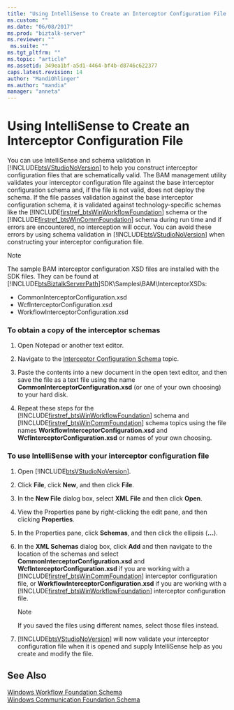 ```yaml
---
title: "Using IntelliSense to Create an Interceptor Configuration File | Microsoft Docs"
ms.custom: ""
ms.date: "06/08/2017"
ms.prod: "biztalk-server"
ms.reviewer: ""
 ms.suite: ""
ms.tgt_pltfrm: ""
ms.topic: "article"
ms.assetid: 349ea1bf-a5d1-4464-bf4b-d8746c622377
caps.latest.revision: 14
author: "MandiOhlinger"
ms.author: "mandia"
manager: "anneta"
---
```

# Using IntelliSense to Create an Interceptor Configuration File
You can use IntelliSense and schema validation in [!INCLUDE[btsVStudioNoVersion](../includes/btsvstudionoversion-md.md)] to help you construct interceptor configuration files that are schematically valid. The BAM management utility validates your interceptor configuration file against the base interceptor configuration schema and, if the file is not valid, does not deploy the schema. If the file passes validation against the base interceptor configuration schema, it is validated against technology-specific schemas like the [!INCLUDE[firstref_btsWinWorkflowFoundation](../includes/firstref-btswinworkflowfoundation-md.md)] schema or the [!INCLUDE[firstref_btsWinCommFoundation](../includes/firstref-btswincommfoundation-md.md)] schema during run time and if errors are encountered, no interception will occur. You can avoid these errors by using schema validation in [!INCLUDE[btsVStudioNoVersion](../includes/btsvstudionoversion-md.md)] when constructing your interceptor configuration file.  
  
> [!NOTE]
>  The sample BAM interceptor configuration XSD files are installed with the SDK files. They can be found at [!INCLUDE[btsBiztalkServerPath](../includes/btsbiztalkserverpath-md.md)]SDK\Samples\BAM\InterceptorXSDs:  
>   
>  -   CommonInterceptorConfiguration.xsd  
> -   WcfInterceptorConfiguration.xsd  
> -   WorkflowInterceptorConfiguration.xsd  
  
### To obtain a copy of the interceptor schemas  
  
1.  Open Notepad or another text editor.  
  
2.  Navigate to the [Interceptor Configuration Schema](../core/interceptor-configuration-schema.md) topic.  
  
3.  Paste the contents into a new document in the open text editor, and then save the file as a text file using the name **CommonInterceptorConfiguration.xsd** (or one of your own choosing) to your hard disk.  
  
4.  Repeat these steps for the [!INCLUDE[firstref_btsWinWorkflowFoundation](../includes/firstref-btswinworkflowfoundation-md.md)] schema and [!INCLUDE[firstref_btsWinCommFoundation](../includes/firstref-btswincommfoundation-md.md)] schema topics using the file names **WorkflowInterceptorConfiguration.xsd** and **WcfInterceptorConfiguration.xsd** or names of your own choosing.  
  
### To use IntelliSense with your interceptor configuration file  
  
1.  Open [!INCLUDE[btsVStudioNoVersion](../includes/btsvstudionoversion-md.md)].  
  
2.  Click **File**, click **New**, and then click **File**.  
  
3.  In the **New File** dialog box, select **XML File** and then click **Open**.  
  
4.  View the Properties pane by right-clicking the edit pane, and then clicking **Properties**.  
  
5.  In the Properties pane, click **Schemas**, and then click the ellipsis (**…**).  
  
6.  In the **XML Schemas** dialog box, click **Add** and then navigate to the location of the schemas and select **CommonInterceptorConfiguration.xsd** and **WcfInterceptorConfiguration.xsd** if you are working with a [!INCLUDE[firstref_btsWinCommFoundation](../includes/firstref-btswincommfoundation-md.md)] interceptor configuration file, or **WorkflowInterceptorConfiguration.xsd** if you are working with a [!INCLUDE[firstref_btsWinWorkflowFoundation](../includes/firstref-btswinworkflowfoundation-md.md)] interceptor configuration file.  
  
    > [!NOTE]
    >  If you saved the files using different names, select those files instead.  
  
7.  [!INCLUDE[btsVStudioNoVersion](../includes/btsvstudionoversion-md.md)] will now validate your interceptor configuration file when it is opened and supply IntelliSense help as you create and modify the file.  
  
## See Also  
 [Windows Workflow Foundation Schema](../core/windows-workflow-foundation-schema.md)   
 [Windows Communication Foundation Schema](../core/windows-communication-foundation-schema.md)